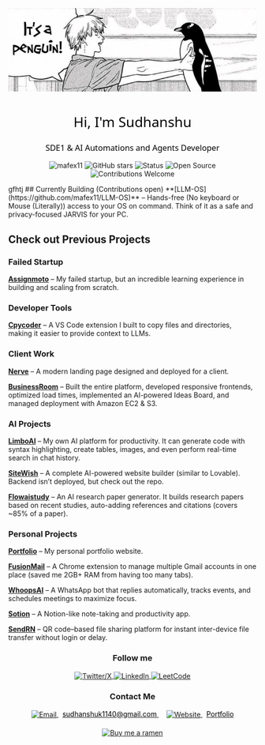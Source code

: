 <div align="center"><img src="banner3.jpg"/></div>

<h1 align="center" style="font-family: 'Segoe UI', 'Arial', sans-serif; font-weight: normal; color:rgb(0, 0, 0);">Hi, I'm Sudhanshu</h1>
<h3 align="center" style="font-family: 'Segoe UI', 'Arial', sans-serif; font-weight: normal; color:rgb(0, 0, 0);">SDE1 & AI Automations and Agents Developer</h3>

<p align="center">
<img src="https://komarev.com/ghpvc/?username=mafex11&label=Profile%20views&color=000000&style=flat" alt="mafex11" />
<img src="https://img.shields.io/github/stars/mafex11?label=Total%20Stars&style=social&color=000000" alt="GitHub stars" />
<img src="https://img.shields.io/badge/Status-Active-000000" alt="Status" />
<img src="https://img.shields.io/badge/Open%20Source-Yes-000000" alt="Open Source" />
<img src="https://img.shields.io/badge/Contributions-Welcome-000000" alt="Contributions Welcome" />
</p>
gfhtj
## Currently Building (Contributions open)
**[LLM-OS](https://github.com/mafex11/LLM-OS)** – Hands-free (No keyboard or Mouse (Literally)) access to your OS on command. Think of it as a safe and privacy-focused JARVIS for your PC.  

## Check out Previous Projects

### Failed Startup
**[Assignmoto](https://www.assignmoto.com/)** – My failed startup, but an incredible learning experience in building and scaling from scratch.  

### Developer Tools
**[Cpycoder](https://cpycoder.vercel.app/)** – A VS Code extension I built to copy files and directories, making it easier to provide context to LLMs.  

### Client Work
**[Nerve](https://nerve-landing-page.vercel.app/)** – A modern landing page designed and deployed for a client.  

**[BusinessRoom](https://businessroom.ai/)** – Built the entire platform, developed responsive frontends, optimized load times, implemented an AI-powered Ideas Board, and managed deployment with Amazon EC2 & S3.  

### AI Projects
**[LimboAI](https://limboai.vercel.app/)** – My own AI platform for productivity. It can generate code with syntax highlighting, create tables, images, and even perform real-time search in chat history.  

**[SiteWish](https://github.com/mafex11/SiteWish)** – A complete AI-powered website builder (similar to Lovable). Backend isn’t deployed, but check out the repo.  

**[Flowaistudy](https://flowaistudy.vercel.app/)** – An AI research paper generator. It builds research papers based on recent studies, auto-adding references and citations (covers ~85% of a paper).  

### Personal Projects
**[Portfolio](https://hisudhanshu.vercel.app/)** – My personal portfolio website.  

**[FusionMail](https://fusionmail.vercel.app/)** – A Chrome extension to manage multiple Gmail accounts in one place (saved me 2GB+ RAM from having too many tabs).  

**[WhoopsAI](https://whoopsai.vercel.app/)** – A WhatsApp bot that replies automatically, tracks events, and schedules meetings to maximize focus.  

**[Sotion](http://sotion-snowy.vercel.app/)** – A Notion-like note-taking and productivity app.  

**[SendRN](https://sendrn.vercel.app/)** – QR code–based file sharing platform for instant inter-device file transfer without login or delay.  


<h3 align="center">Follow me</h3>
<p align="center">
  <a href="https://twitter.com/mafexuwu" target="_blank">
    <img align="center" src="https://img.icons8.com/?size=100&id=fJp7hepMryiw&format=png&color=FDFDFD" alt="Twitter/X" height="50" width="50" />
  </a>
  <a href="https://linkedin.com/in/sudhanshu-pandit-17a126240/" target="_blank">
    <img align="center" src="https://img.icons8.com/?size=100&id=8808&format=png&color=FDFDFD" alt="LinkedIn" height="50" width="50" />
  </a>
 <a href="https://www.leetcode.com/mafex" target="_blank">
    <img align="center" src="https://img.icons8.com/?size=100&id=S22n5FcHWTiO&format=png&color=FDFDFD" alt="LeetCode" height="50" width="50" />
  </a>
</p>

<h3 align="center">Contact Me</h3>
<p align="center">
  <a href="mailto:sudhanshupandit.official@gmail.com">
    <img align="center" src="https://img.icons8.com/?size=100&id=12623&format=png&color=FDFDFD" alt="Email" height="30" width="30" />
    <span style="margin-left: 8px; color: #000;">sudhanshuk1140@gmail.com</span>
  </a>
  &nbsp;&nbsp;&nbsp;
  <a href="hisudhanshu.vercel.app" target="_blank">
    <img align="center" src="https://img.icons8.com/?size=100&id=84648&format=png&color=FDFDFD" alt="Website" height="30" width="30" />
    <span style="margin-left: 8px; color: #000;">Portfolio</span>
  </a>
</p>

<p align="center" style="margin-top: 20px;">
  <a href="https://paypal.me/paymafex" target="_blank">
    <img src="https://img.shields.io/badge/Buy%20me%20a%20ramen-🍜-orange?style=for-the-badge&logo=paypal" alt="Buy me a ramen" style="height:30px; width:auto;"/>
  </a>
</p>



<!-- <h2 align="left">Languages</h2>
<p align="left">
  <img src="https://cdn.jsdelivr.net/npm/simple-icons@v11/icons/html5.svg" alt="HTML5" height="40" width="40" style="filter: invert(0%);" title="HTML5"/>
  <img src="https://cdn.jsdelivr.net/npm/simple-icons@v11/icons/css3.svg" alt="CSS3" height="40" width="40" style="filter: invert(0%);" title="CSS3"/>
  <img src="https://cdn.jsdelivr.net/npm/simple-icons@v11/icons/javascript.svg" alt="JavaScript" height="40" width="40" style="filter: invert(0%);" title="JavaScript"/>
  <img src="https://cdn.jsdelivr.net/npm/simple-icons@v11/icons/typescript.svg" alt="TypeScript" height="40" width="40" style="filter: invert(0%);" title="TypeScript"/>
  <img src="https://cdn.jsdelivr.net/npm/simple-icons@v11/icons/c.svg" alt="C" height="40" width="40" style="filter: invert(0%);" title="C"/>
  <img src="https://cdn.jsdelivr.net/npm/simple-icons@v11/icons/cplusplus.svg" alt="C++" height="40" width="40" style="filter: invert(0%);" title="C++"/>
  <img src="https://cdn.jsdelivr.net/npm/simple-icons@v11/icons/python.svg" alt="Python" height="40" width="40" style="filter: invert(0%);" title="Python"/>
  <img src="https://cdn.jsdelivr.net/npm/simple-icons@v11/icons/swift.svg" alt="Swift" height="40" width="40" style="filter: invert(0%);" title="Swift"/>
  <img src="https://cdn.jsdelivr.net/npm/simple-icons@v11/icons/php.svg" alt="PHP" height="40" width="40" style="filter: invert(0%);" title="PHP"/>
  <img src="https://cdn.jsdelivr.net/npm/simple-icons@v11/icons/rust.svg" alt="Rust" height="40" width="40" style="filter: invert(0%);" title="Rust"/>
  <img src="https://cdn.jsdelivr.net/npm/simple-icons@v11/icons/ruby.svg" alt="Ruby" height="40" width="40" style="filter: invert(0%);" title="Ruby"/>
</p> -->

<!-- <h2 align="left">Frontend Frameworks</h2>
<p align="left">
  <img src="https://cdn.jsdelivr.net/npm/simple-icons@v11/icons/react.svg" alt="React" height="40" width="40" style="filter: invert(0%);" title="React"/>
  <img src="https://cdn.jsdelivr.net/npm/simple-icons@v11/icons/nextdotjs.svg" alt="Next.js" height="40" width="40" style="filter: invert(0%);" title="Next.js"/>
  <img src="https://cdn.jsdelivr.net/npm/simple-icons@v11/icons/react.svg" alt="React Native" height="40" width="40" style="filter: invert(0%);" title="React Native"/>
  <img src="https://cdn.jsdelivr.net/npm/simple-icons@v11/icons/vite.svg" alt="Vite" height="40" width="40" style="filter: invert(0%);" title="Vite"/>
</p> -->

<!-- <h2 align="left">Javascript Libraries</h2>
<p align="left">
  <img src="https://cdn.jsdelivr.net/npm/simple-icons@v11/icons/reactquery.svg" alt="React Query" height="40" width="40" style="filter: invert(0%);" title="React Query"/>
  <img src="https://cdn.jsdelivr.net/npm/simple-icons@v11/icons/axios.svg" alt="Axios" height="40" width="40" style="filter: invert(0%);" title="Axios"/>
  <img src="https://cdn.jsdelivr.net/npm/simple-icons@v11/icons/redux.svg" alt="Redux" height="40" width="40" style="filter: invert(0%);" title="Redux"/>
  <img src="https://cdn.jsdelivr.net/npm/simple-icons@v11/icons/jest.svg" alt="Jest" height="40" width="40" style="filter: invert(0%);" title="Jest"/>
  <img src="https://cdn.jsdelivr.net/npm/simple-icons@v11/icons/rxjs.svg" alt="RxJS" height="40" width="40" style="filter: invert(0%);" title="RxJS"/>
  <img src="https://cdn.jsdelivr.net/npm/simple-icons@v11/icons/lodash.svg" alt="Lodash" height="40" width="40" style="filter: invert(0%);" title="Lodash"/>
  <img src="https://cdn.jsdelivr.net/npm/simple-icons@v11/icons/moment.svg" alt="Moment.js" height="40" width="40" style="filter: invert(0%);" title="Moment.js"/>
  <img src="https://cdn.jsdelivr.net/npm/simple-icons@v11/icons/chartdotjs.svg" alt="Chart.js" height="40" width="40" style="filter: invert(0%);" title="Chart.js"/>
  <img src="https://cdn.jsdelivr.net/npm/simple-icons@v11/icons/d3dotjs.svg" alt="D3.js" height="40" width="40" style="filter: invert(0%);" title="D3.js"/>
  <img src="https://cdn.jsdelivr.net/npm/simple-icons@v11/icons/three-dot-js.svg" alt="Three.js" height="40" width="40" style="filter: invert(0%);" title="Three.js"/>
  <img src="https://cdn.jsdelivr.net/npm/simple-icons@v11/icons/socketdotio.svg" alt="Socket.io" height="40" width="40" style="filter: invert(0%);" title="Socket.io"/>
  <img src="https://cdn.jsdelivr.net/npm/simple-icons@v11/icons/jquery.svg" alt="jQuery" height="40" width="40" style="filter: invert(0%);" title="jQuery"/>
</p> -->

<!-- <h2 align="left">CSS Styling & Motion Libraries</h2>
<p align="left">
  <img src="https://cdn.jsdelivr.net/npm/simple-icons@v11/icons/tailwindcss.svg" alt="Tailwind CSS" height="40" width="40" style="filter: invert(0%);" title="Tailwind CSS"/>
  <img src="https://cdn.jsdelivr.net/npm/simple-icons@v11/icons/framer.svg" alt="Framer Motion" height="40" width="40" style="filter: invert(0%);" title="Framer Motion"/>
  <img src="https://cdn.jsdelivr.net/npm/simple-icons@v11/icons/styledcomponents.svg" alt="Styled Components" height="40" width="40" style="filter: invert(0%);" title="Styled Components"/>
  <img src="https://cdn.jsdelivr.net/npm/simple-icons@v11/icons/chakraui.svg" alt="Chakra UI" height="40" width="40" style="filter: invert(0%);" title="Chakra UI"/>
  <img src="https://cdn.jsdelivr.net/npm/simple-icons@v11/icons/sass.svg" alt="SASS" height="40" width="40" style="filter: invert(0%);" title="SASS"/>
  <img src="https://cdn.jsdelivr.net/npm/simple-icons@v11/icons/materialdesign.svg" alt="Material UI" height="40" width="40" style="filter: invert(0%);" title="Material UI"/>
  <img src="https://cdn.jsdelivr.net/npm/simple-icons@v11/icons/shadcnui.svg" alt="Shadcn UI" height="40" width="40" style="filter: invert(0%);" title="Shadcn UI"/>
  <img src="https://cdn.jsdelivr.net/npm/simple-icons@v11/icons/nextui.svg" alt="Next UI" height="40" width="40" style="filter: invert(0%);" title="Next UI"/>
  <img src="https://cdn.jsdelivr.net/npm/simple-icons@v11/icons/bootstrap.svg" alt="Bootstrap" height="40" width="40" style="filter: invert(0%);" title="Bootstrap"/>
</p> -->

<!-- <h2 align="left">Backend Technologies</h2>
<p align="left">
  <img src="https://cdn.jsdelivr.net/npm/simple-icons@v11/icons/nodedotjs.svg" alt="Node.js" height="40" width="40" style="filter: invert(0%);" title="Node.js"/>
  <img src="https://cdn.jsdelivr.net/npm/simple-icons@v11/icons/express.svg" alt="Express.js" height="40" width="40" style="filter: invert(0%);" title="Express.js"/>
  <img src="https://cdn.jsdelivr.net/npm/simple-icons@v11/icons/mongoose.svg" alt="Mongoose" height="40" width="40" style="filter: invert(0%);" title="Mongoose"/>
  <img src="https://cdn.jsdelivr.net/npm/simple-icons@v11/icons/prisma.svg" alt="Prisma" height="40" width="40" style="filter: invert(0%);" title="Prisma"/>
  <img src="https://cdn.jsdelivr.net/npm/simple-icons@v11/icons/graphql.svg" alt="GraphQL" height="40" width="40" style="filter: invert(0%);" title="GraphQL"/>
  <img src="https://cdn.jsdelivr.net/npm/simple-icons@v11/icons/php.svg" alt="PHP" height="40" width="40" style="filter: invert(0%);" title="PHP"/>
  <img src="https://cdn.jsdelivr.net/npm/simple-icons@v11/icons/tensorflow.svg" alt="TensorFlow" height="40" width="40" style="filter: invert(0%);" title="TensorFlow"/>
  <img src="https://cdn.jsdelivr.net/npm/simple-icons@v11/icons/eslint.svg" alt="Eslint" height="40" width="40" style="filter: invert(0%);" title="Eslint"/>
  <img src="https://cdn.jsdelivr.net/npm/simple-icons@v11/icons/socketdotio.svg" alt="Socket.io" height="40" width="40" style="filter: invert(0%);" title="Socket.io"/>
</p> -->
<!-- 
<h2 align="left">Databases</h2>
<p align="left">
  <img src="https://cdn.jsdelivr.net/npm/simple-icons@v11/icons/mongodb.svg" alt="MongoDB" height="40" width="40" style="filter: invert(0%);" title="MongoDB"/>
  <img src="https://cdn.jsdelivr.net/npm/simple-icons@v11/icons/firebase.svg" alt="Firebase" height="40" width="40" style="filter: invert(0%);" title="Firebase"/>
  <img src="https://cdn.jsdelivr.net/npm/simple-icons@v11/icons/postgresql.svg" alt="PostgreSQL" height="40" width="40" style="filter: invert(0%);" title="PostgreSQL"/>
  <img src="https://cdn.jsdelivr.net/npm/simple-icons@v11/icons/mysql.svg" alt="MySQL" height="40" width="40" style="filter: invert(0%);" title="MySQL"/>
</p> -->

<!-- <h2 align="left">Software & Tools</h2>
<p align="left">
  <img src="https://cdn.jsdelivr.net/npm/simple-icons@v11/icons/visualstudiocode.svg" alt="VS Code" height="40" width="40" style="filter: invert(0%);" title="VS Code"/>
  <img src="https://cdn.jsdelivr.net/npm/simple-icons@v11/icons/git.svg" alt="Git" height="40" width="40" style="filter: invert(0%);" title="Git"/>
  <img src="https://cdn.jsdelivr.net/npm/simple-icons@v11/icons/github.svg" alt="GitHub" height="40" width="40" style="filter: invert(0%);" title="GitHub"/>
  <img src="https://cdn.jsdelivr.net/npm/simple-icons@v11/icons/figma.svg" alt="Figma" height="40" width="40" style="filter: invert(0%);" title="Figma"/>
  <img src="https://cdn.jsdelivr.net/npm/simple-icons@v11/icons/arduino.svg" alt="Arduino" height="40" width="40" style="filter: invert(0%);" title="Arduino"/>
  <img src="https://cdn.jsdelivr.net/npm/simple-icons@v11/icons/linux.svg" alt="Linux" height="40" width="40" style="filter: invert(0%);" title="Linux"/>
  <img src="https://cdn.jsdelivr.net/npm/simple-icons@v11/icons/testinglibrary.svg" alt="React Testing Library" height="40" width="40" style="filter: invert(0%);" title="React Testing Library"/>
  <img src="https://cdn.jsdelivr.net/npm/simple-icons@v11/icons/tailwindcss.svg" alt="Tailwind JIT" height="40" width="40" style="filter: invert(0%);" title="Tailwind JIT"/>
</p> -->

<!-- <h2 align="left">Cloud & DevOps</h2>
<p align="left">
  <img src="https://cdn.jsdelivr.net/npm/simple-icons@v11/icons/amazonaws.svg" alt="AWS" height="40" width="40" style="filter: invert(0%);" title="AWS"/>
  <img src="https://cdn.jsdelivr.net/npm/simple-icons@v11/icons/googlecloud.svg" alt="GCP" height="40" width="40" style="filter: invert(0%);" title="Google Cloud Platform"/>
</p> -->

</div>
